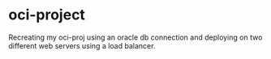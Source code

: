 # oci-project

Recreating my oci-proj using an oracle db connection and deploying on two different web servers using a load balancer. 



